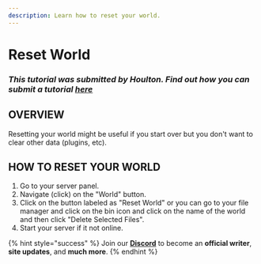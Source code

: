 ```yaml
---
description: Learn how to reset your world.
---
```


# Reset World

### *This tutorial was submitted by Houlton. Find out how you can submit a tutorial [_here_](../contribute.md)*

## OVERVIEW

Resetting your world might be useful if you start over but you don't want to clear other data (plugins, etc).

## HOW TO RESET YOUR WORLD

1. Go to your server panel.
2. Navigate (click) on the "World" button.
3. Click on the button labeled as "Reset World" or you can go to your file manager and click on the bin icon and click on the name of the world and then click "Delete Selected Files".
4. Start your server if it not online.

{% hint style="success" %}
Join our **[Discord](https://invite.gg/minehutxyz)** to become an **official writer**, **site updates**, and **much more**.
{% endhint %}
